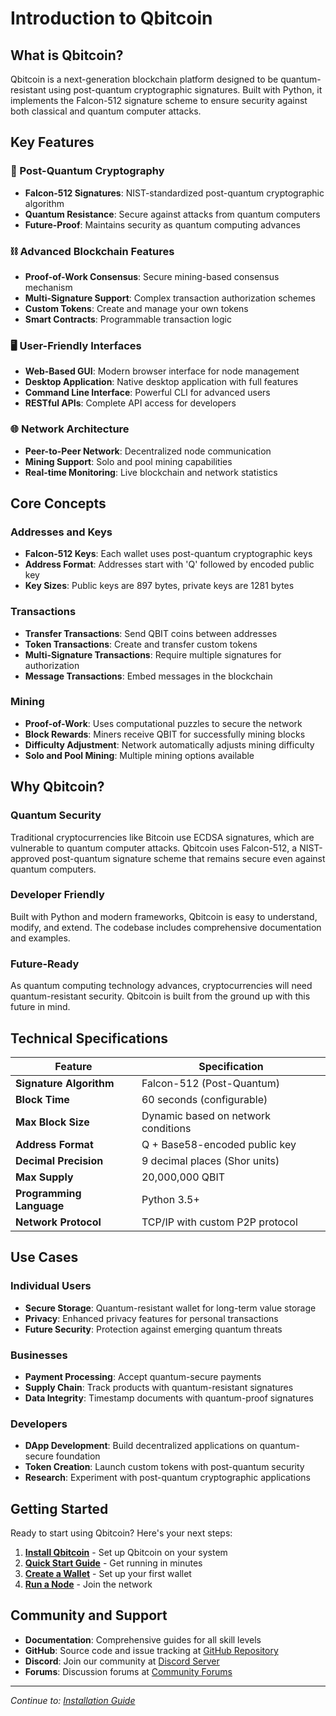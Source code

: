 # Introduction to Qbitcoin

## What is Qbitcoin?

Qbitcoin is a next-generation blockchain platform designed to be quantum-resistant using post-quantum cryptographic signatures. Built with Python, it implements the Falcon-512 signature scheme to ensure security against both classical and quantum computer attacks.

## Key Features

### 🔐 Post-Quantum Cryptography
- **Falcon-512 Signatures**: NIST-standardized post-quantum cryptographic algorithm
- **Quantum Resistance**: Secure against attacks from quantum computers
- **Future-Proof**: Maintains security as quantum computing advances

### ⛓️ Advanced Blockchain Features
- **Proof-of-Work Consensus**: Secure mining-based consensus mechanism
- **Multi-Signature Support**: Complex transaction authorization schemes
- **Custom Tokens**: Create and manage your own tokens
- **Smart Contracts**: Programmable transaction logic

### 🖥️ User-Friendly Interfaces
- **Web-Based GUI**: Modern browser interface for node management
- **Desktop Application**: Native desktop application with full features
- **Command Line Interface**: Powerful CLI for advanced users
- **RESTful APIs**: Complete API access for developers

### 🌐 Network Architecture
- **Peer-to-Peer Network**: Decentralized node communication
- **Mining Support**: Solo and pool mining capabilities
- **Real-time Monitoring**: Live blockchain and network statistics

## Core Concepts

### Addresses and Keys
- **Falcon-512 Keys**: Each wallet uses post-quantum cryptographic keys
- **Address Format**: Addresses start with 'Q' followed by encoded public key
- **Key Sizes**: Public keys are 897 bytes, private keys are 1281 bytes

### Transactions
- **Transfer Transactions**: Send QBIT coins between addresses
- **Token Transactions**: Create and transfer custom tokens
- **Multi-Signature Transactions**: Require multiple signatures for authorization
- **Message Transactions**: Embed messages in the blockchain

### Mining
- **Proof-of-Work**: Uses computational puzzles to secure the network
- **Block Rewards**: Miners receive QBIT for successfully mining blocks
- **Difficulty Adjustment**: Network automatically adjusts mining difficulty
- **Solo and Pool Mining**: Multiple mining options available

## Why Qbitcoin?

### Quantum Security
Traditional cryptocurrencies like Bitcoin use ECDSA signatures, which are vulnerable to quantum computer attacks. Qbitcoin uses Falcon-512, a NIST-approved post-quantum signature scheme that remains secure even against quantum computers.

### Developer Friendly
Built with Python and modern frameworks, Qbitcoin is easy to understand, modify, and extend. The codebase includes comprehensive documentation and examples.

### Future-Ready
As quantum computing technology advances, cryptocurrencies will need quantum-resistant security. Qbitcoin is built from the ground up with this future in mind.

## Technical Specifications

| Feature | Specification |
|---------|---------------|
| **Signature Algorithm** | Falcon-512 (Post-Quantum) |
| **Block Time** | 60 seconds (configurable) |
| **Max Block Size** | Dynamic based on network conditions |
| **Address Format** | Q + Base58-encoded public key |
| **Decimal Precision** | 9 decimal places (Shor units) |
| **Max Supply** | 20,000,000 QBIT |
| **Programming Language** | Python 3.5+ |
| **Network Protocol** | TCP/IP with custom P2P protocol |

## Use Cases

### Individual Users
- **Secure Storage**: Quantum-resistant wallet for long-term value storage
- **Privacy**: Enhanced privacy features for personal transactions
- **Future Security**: Protection against emerging quantum threats

### Businesses
- **Payment Processing**: Accept quantum-secure payments
- **Supply Chain**: Track products with quantum-resistant signatures
- **Data Integrity**: Timestamp documents with quantum-proof signatures

### Developers
- **DApp Development**: Build decentralized applications on quantum-secure foundation
- **Token Creation**: Launch custom tokens with post-quantum security
- **Research**: Experiment with post-quantum cryptographic applications

## Getting Started

Ready to start using Qbitcoin? Here's your next steps:

1. **[Install Qbitcoin](02-Installation.md)** - Set up Qbitcoin on your system
2. **[Quick Start Guide](03-Quick-Start.md)** - Get running in minutes
3. **[Create a Wallet](10-Wallet-Creation.md)** - Set up your first wallet
4. **[Run a Node](07-Running-Node.md)** - Join the network

## Community and Support

- **Documentation**: Comprehensive guides for all skill levels
- **GitHub**: Source code and issue tracking at [GitHub Repository](https://github.com/placeholder-link)
- **Discord**: Join our community at [Discord Server](https://discord.gg/placeholder-link)
- **Forums**: Discussion forums at [Community Forums](https://forum.placeholder-link.com)

---

*Continue to: [Installation Guide](02-Installation.md)*
